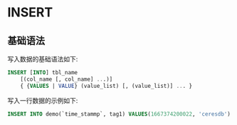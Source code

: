 # INSERT

## 基础语法

写入数据的基础语法如下:

```sql
INSERT [INTO] tbl_name
    [(col_name [, col_name] ...)]
    { {VALUES | VALUE} (value_list) [, (value_list)] ... }
```

写入一行数据的示例如下:

```sql
INSERT INTO demo(`time_stammp`, tag1) VALUES(1667374200022, 'ceresdb')
```